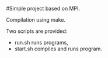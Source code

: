 #Simple project based on MPI.

Compilation using make.

Two scripts are provided:
- run.sh runs programs,
- start.sh compiles and runs program.